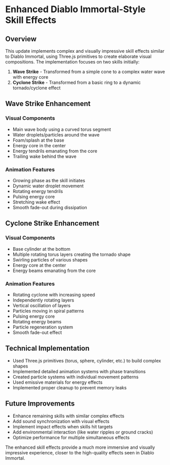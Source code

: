 # Enhanced Diablo Immortal-Style Skill Effects

## Overview
This update implements complex and visually impressive skill effects similar to Diablo Immortal, using Three.js primitives to create elaborate visual compositions. The implementation focuses on two skills initially:

1. **Wave Strike** - Transformed from a simple cone to a complex water wave with energy core
2. **Cyclone Strike** - Transformed from a basic ring to a dynamic tornado/cyclone effect

## Wave Strike Enhancement

### Visual Components
- Main wave body using a curved torus segment
- Water droplets/particles around the wave
- Foam/splash at the base
- Energy core in the center
- Energy tendrils emanating from the core
- Trailing wake behind the wave

### Animation Features
- Growing phase as the skill initiates
- Dynamic water droplet movement
- Rotating energy tendrils
- Pulsing energy core
- Stretching wake effect
- Smooth fade-out during dissipation

## Cyclone Strike Enhancement

### Visual Components
- Base cylinder at the bottom
- Multiple rotating torus layers creating the tornado shape
- Swirling particles of various shapes
- Energy core at the center
- Energy beams emanating from the core

### Animation Features
- Rotating cyclone with increasing speed
- Independently rotating layers
- Vertical oscillation of layers
- Particles moving in spiral patterns
- Pulsing energy core
- Rotating energy beams
- Particle regeneration system
- Smooth fade-out effect

## Technical Implementation
- Used Three.js primitives (torus, sphere, cylinder, etc.) to build complex shapes
- Implemented detailed animation systems with phase transitions
- Created particle systems with individual movement patterns
- Used emissive materials for energy effects
- Implemented proper cleanup to prevent memory leaks

## Future Improvements
- Enhance remaining skills with similar complex effects
- Add sound synchronization with visual effects
- Implement impact effects when skills hit targets
- Add environmental interaction (like water ripples or ground cracks)
- Optimize performance for multiple simultaneous effects

The enhanced skill effects provide a much more immersive and visually impressive experience, closer to the high-quality effects seen in Diablo Immortal.